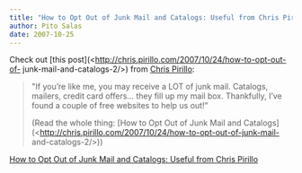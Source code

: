 ```yaml
---
title: "How to Opt Out of Junk Mail and Catalogs: Useful from Chris Pirillo"
author: Pito Salas
date: 2007-10-25
---
```




Check out [this post](<http://chris.pirillo.com/2007/10/24/how-to-opt-out-of-
junk-mail-and-catalogs-2/>) from [Chris Pirillo](<http://chris.pirillo.com>):

> "If you’re like me, you may receive a LOT of junk mail. Catalogs, mailers,
> credit card offers… they fill up my mail box. Thankfully, I’ve found a
> couple of free websites to help us out!"
>
> (Read the whole thing: [How to Opt Out of Junk Mail and
> Catalogs](<http://chris.pirillo.com/2007/10/24/how-to-opt-out-of-junk-mail-
> and-catalogs-2/>))


[How to Opt Out of Junk Mail and Catalogs: Useful from Chris Pirillo](None)
